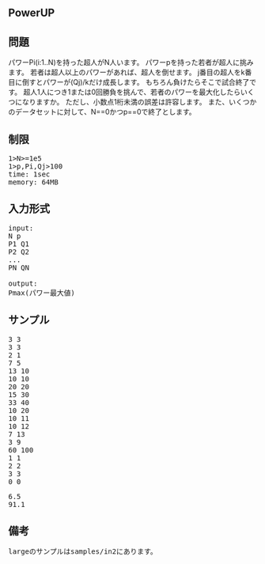 PowerUP
-------

## 問題 
パワーPi(i:1..N)を持った超人がN人います。
パワーpを持った若者が超人に挑みます。
若者は超人以上のパワーがあれば、超人を倒せます。
j番目の超人をk番目に倒すとパワーが(Qj)/kだけ成長します。
もちろん負けたらそこで試合終了です。
超人1人につき1または0回勝負を挑んで、若者のパワーを最大化したらいくつになりますか。
ただし、小数点1桁未満の誤差は許容します。
また、いくつかのデータセットに対して、N==0かつp==0で終了とします。


## 制限
<pre>
1&gt;N&gt;=1e5
1&gt;p,Pi,Qj&gt;100
time: 1sec
memory: 64MB
</pre>

## 入力形式
<pre>
input:
N p
P1 Q1
P2 Q2
...
PN QN

output:
Pmax(パワー最大値)
</pre>

## サンプル
<pre>
3 3
3 3
2 1
7 5
13 10
10 10
20 20
15 30
33 40
10 20
10 11
10 12
7 13
3 9
60 100
1 1
2 2
3 3
0 0
</pre>
<pre>
6.5
91.1
</pre>

## 備考
<pre>
largeのサンプルはsamples/in2にあります。
</pre>

